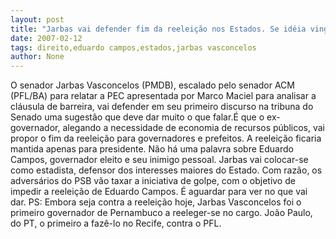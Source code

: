 ```yaml
---
layout: post
title: "Jarbas vai defender fim da reeleição nos Estados. Se idéia vingar, Eduardo Campos perderia direito a 2º mandato"
date: 2007-02-12
tags: direito,eduardo campos,estados,jarbas vasconcelos
author: None
---
```

O senador Jarbas Vasconcelos (PMDB), escalado pelo senador ACM (PFL/BA) para relatar a PEC apresentada por Marco Maciel para analisar a cláusula de barreira, vai defender em seu primeiro discurso na tribuna do Senado uma sugestão que deve dar muito o que falar.É que o ex-governador, alegando a necessidade de economia de recursos públicos, vai propor o fim da reeleição para governadores e prefeitos. A reeleição ficaria mantida apenas para presidente.
Não há uma palavra sobre Eduardo Campos, governador eleito e seu inimigo pessoal. Jarbas vai colocar-se como estadista, defensor dos interesses maiores do Estado.
Com razão, os adversários do PSB vão taxar a iniciativa de golpe, com o objetivo de impedir a reeleição de Eduardo Campos.
É aguardar para ver no que vai dar.
PS: Embora seja contra a reeleição hoje, Jarbas Vasconcelos foi o primeiro governador de Pernambuco a reeleger-se no cargo. João Paulo, do PT, o primeiro a fazê-lo no Recife, contra o PFL. 
